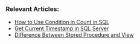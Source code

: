 ### Relevant Articles: 
- [How to Use Condition in Count in SQL](https://www.baeldung.com/sql/count-conditional-aggregation)
- [Get Current Timestamp in SQL Server](https://www.baeldung.com/sql/sql-server-current-timestamp)
- [Difference Between Stored Procedure and View](https://www.baeldung.com/sql/stored-procedure-vs-view)
